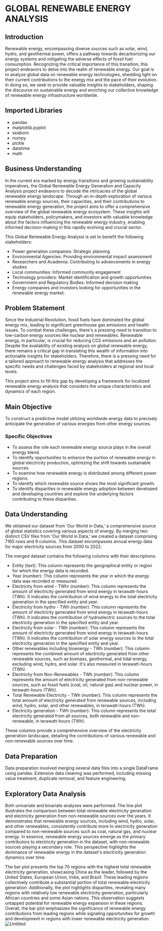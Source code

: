 # GLOBAL RENEWABLE ENERGY ANALYSIS

## Introduction
Renewable energy, encompassing diverse sources such as solar, wind, hydro, and geothermal power, offers a pathway towards decarbonizing our energy systems and mitigating the adverse effects of fossil fuel consumption. Recognizing the critical importance of this transition, this project endeavors to delve into the realm of renewable energy. Our goal is to analyze global data on renewable energy technologies, shedding light on their current contributions to the energy mix and the pace of their evolution. In doing so, we seek to provide valuable insights to stakeholders, shaping the discourse on sustainable energy and enriching our collective knowledge of renewable energy infrastructure worldwide.

## Imported Libraries
- pandas
- matplotlib.pyplot
- seaborn
- numpy
- pickle
- datetime
- math

## Business Understanding
In the current era marked by energy transitions and growing sustainability imperatives, the Global Renewable Energy Generation and Capacity Analysis project endeavors to decode the intricacies of the global renewable energy landscape. Through an in-depth exploration of various renewable energy sources, their capacities, and their contributions to renewable energy generation, the project aims to offer a comprehensive overview of the global renewable energy ecosystem. These insights will equip stakeholders, policymakers, and investors with valuable knowledge about the factors influencing the renewable energy industry, enabling informed decision-making in this rapidly evolving and crucial sector.

This Global Renewable Energy Analysis is set to benefit the following stakeholders:
- Power generation companies: Strategic planning
- Environmental Agencies: Providing environmental impact assessment
- Researchers and Academia: Contributing to advancements in energy studies
- Local communities: Informed community engagement
- Technology providers: Market identification and growth opportunities
- Government and Regulatory Bodies: Informed decision making
- Energy companies and investors looking for opportunities in the renewable energy market.

## Problem Statement
Since the Industrial Revolution, fossil fuels have dominated the global energy mix, leading to significant greenhouse gas emissions and health issues. To combat these challenges, there's a pressing need to transition to low-carbon energy sources like nuclear and renewables. Renewable energy, in particular, is crucial for reducing CO2 emissions and air pollution. Despite the availability of existing analysis on global renewable energy, there remains a critical gap in translating this wealth of information into actionable insights for stakeholders. Therefore, there is a pressing need for a tailored approach to renewable energy analysis that addresses the specific needs and challenges faced by stakeholders at regional and local levels.

This project aims to fill this gap by developing a framework for localized renewable energy analysis that considers the unique characteristics and dynamics of each region.

## Main Objective
To construct a predictive model utilizing worldwide energy data to precisely anticipate the generation of various energies from other energy sources.

### Specific Objectives
- To assess the role each renewable energy source plays in the overall energy blend.
- To identify opportunities to enhance the portion of renewable energy in global electricity production, optimizing the shift towards sustainable sources.
- To examine how renewable energy is distributed among different power regions.
- To identify which renewable source shows the most significant growth.
- To identify disparities in renewable energy adoption between developed and developing countries and explore the underlying factors contributing to these disparities.

## Data Understanding
We obtained our dataset from 'Our World in Data,' a comprehensive source of global statistics covering various aspects of energy. By merging two distinct CSV files from 'Our World in Data,' we created a dataset comprising 7165 rows and 9 columns. This dataset encompasses annual energy data for major electricity sources from 2000 to 2022.

The merged dataset contains the following columns with their descriptions:
- Entity (text): This column represents the geographical entity or region for which the energy data is recorded.
- Year (number): This column represents the year in which the energy data was recorded or measured.
- Electricity from wind - TWhr (number): This column represents the amount of electricity generated from wind energy in terawatt-hours (TWh). It indicates the contribution of wind energy to the total electricity generation in the specified entity and year.
- Electricity from hydro - TWh (number): This column represents the amount of electricity generated from wind energy in terawatt-hours (TWh). It indicates the contribution of hydroelectric sources to the total electricity generation in the specified entity and year.
- Electricity from solar - TWh (number): This column represents the amount of electricity generated from wind energy in terawatt-hours (TWh). It indicates the contribution of solar energy sources to the total electricity generation in the specified entity and year.
- Other renewables including bioenergy - TWh (number): This column represents the combined amount of electricity generated from other renewable sources, such as biomass, geothermal, and tidal energy, excluding wind, hydro, and solar. It's also measured in terawatt-hours (TWh).
- Electricity from Non-Renewables - TWh (number): This column represents the amount of electricity generated from non-renewable sources, such as fossil fuels (coal, oil, natural gas) and nuclear power, in terawatt-hours (TWh).
- Total Renewable Electricity - TWh (number): This column represents the total amount of electricity generated from renewable sources, including wind, hydro, solar, and other renewables, in terawatt-hours (TWh).
- Electricity generation - TWh (number): This column represents the total electricity generated from all sources, both renewable and non-renewable, in terawatt-hours (TWh).

These columns provide a comprehensive overview of the electricity generation landscape, detailing the contributions of various renewable and non-renewable sources over time.

## Data Preparation
Data preparation involved merging several data files into a single DataFrame using pandas. Extensive data cleaning was performed, including missing value treatment, duplicate removal, and feature engineering.

## Exploratory Data Analysis
Both univariate and bivariate analyses were performed:
The line plot illustrates the comparison between total renewable electricity generation and electricity generation from non-renewable sources over the years. It demonstrates that renewable energy sources, including wind, hydro, solar, and other renewables, consistently contribute more to electricity generation compared to non-renewable sources such as coal, natural gas, and nuclear energy. In essence, renewable energy sources emerge as the primary contributors to electricity generation in the dataset, with non-renewable sources playing a secondary role. This perspective highlights the dominance of renewable energy in the dataset's electricity generation dynamics over time.


The bar plot presents the top 70 regions with the highest total renewable electricity generation, showcasing China as the leader, followed by the United States, European Union, India, and Brazil. These leading regions collectively contribute a substantial portion of total renewable electricity generation. Additionally, the plot highlights disparities, revealing many regions with relatively low renewable electricity generation, particularly African countries and some Asian nations. This observation suggests untapped potential for renewable energy expansion in these regions. Overall, the bar plot emphasizes the significance of renewable energy contributions from leading regions while signaling opportunities for growth and development in regions with lower renewable electricity generation.
![Untitled](https://github.com/bulemi2/GLOBALPOWER-ANALYSIS/assets/133605850/01569c26-c837-4daf-970e-cdafa952f043)




